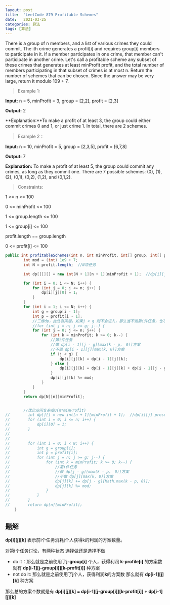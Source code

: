 ```yaml
---
layout: post
title:  "LeetCode 879 Profitable Schemes"
date:   2021-03-25
categories: 算法
tags: [算法]
---
```


There is a group of n members, and a list of various crimes they could commit. The ith crime generates a profit[i] and requires group[i] members to participate in it. If a member participates in one crime, that member can't participate in another crime.
Let's call a profitable scheme any subset of these crimes that generates at least minProfit profit, and the total number of members participating in that subset of crimes is at most n.
Return the number of schemes that can be chosen. Since the answer may be very large, return it modulo 109 + 7.

> Example 1:

**Input:** n = 5, minProfit = 3, group = [2,2], profit = [2,3]

**Output:**  2

**Explanation:**To make a profit of at least 3, the group could either commit crimes 0 and 1, or just crime 1. In total, there are 2 schemes.

> Example 2：

**Input:** n = 10, minProfit = 5, group = [2,3,5], profit = [6,7,8]

**Output:** 7

**Explanation:** To make a profit of at least 5, the group could commit any crimes, as long as they commit one. There are 7 possible schemes: (0), (1), (2), (0,1), (0,2), (1,2), and (0,1,2).

> Constraints:

1 <= n <= 100

0 <= minProfit <= 100

1 <= group.length <= 100

1 <= group[i] <= 100

profit.length == group.length

0 <= profit[i] <= 100

```java
public int profitableSchemes(int n, int minProfit, int[] group, int[] profit) {
        int mod = (int) 1e9 + 7;
        int N = profit.length;  //N项任务

        int dp[][][] = new int[N + 1][n + 1][minProfit + 1];  //dp[i][j][k] present execute pre i task cost j person can profit k

        for (int i = 0; i <= N; i++) {
            for (int j = 0; j <= n; j++) {
                dp[i][j][0] = 1;
            }
        }
        for (int i = 1; i <= N; i++) {
            int g = group[i - 1];
            int p = profit[i - 1];
            //三维dp，此处有问题。如果j < g 则不会进入，那么当不做第i件任务，也不会被更新
            //for (int j = n; j >= g; j--) {
            for (int j = 0; j <= n; j++) {
                for (int k = minProfit; k >= 0; k--) {
                    //第i件任务
                    //做 dp[i - 1][j - g][max(k - p， 0)]方案
                    //不做 dp[i - 1][j][max(k, 0)]方案
                    if (j < g) {
                        dp[i][j][k] = dp[i - 1][j][k];
                    } else {
                        dp[i][j][k] = dp[i - 1][j][k] + dp[i - 1][j - g][Math.max(k - p, 0)];
                    }
                    dp[i][j][k] %= mod;
                }
            }
        }
        return dp[N][n][minProfit];


        //优化空间复杂度O(n*minProfit)
//        int dp[][] = new int[n + 1][minProfit + 1];  //dp[i][j] present cost i person can profit j
//        for (int i = 0; i <= n; i++) {
//            dp[i][0] = 1;
//        }
//
//
//        for (int i = 0; i < N; i++) {
//            int g = group[i];
//            int p = profit[i];
//            for (int j = n; j >= g; j--) {
//                for (int k = minProfit; k >= 0; k--) {
//                    //第i件任务
//                    //做 dp[j - g][max(k - p， 0)]方案
//                    //不做 dp[j][max(k, 0)]方案
//                    dp[j][k] += dp[j - g][Math.max(k - p, 0)];
//                    dp[j][k] %= mod;
//                }
//            }
//        }
//        return dp[n][minProfit];
    }
```
## 题解
**dp\[i\]\[j\]\[k\]** 表示前i个任务消耗j个人获得k的利润的方案数量。

对第**i**个任务讨论，有两种状态   选择做还是选择不做

* do it：那么就是之前使用了**j-group\[i\]** 个人，获得利润 **k-profile\[i\]** 的方案数  就有 **dp\[i-1\]\[j-group[i]\]\[k-profit[i]\]** 种方案
* not do it: 那么就是之前使用了**j**个人，获得利润**k**的方案数 那么就有 **dp\[i-1\]\[j\]\[k\]** 种方案

那么总的方案个数就是有 **dp\[i\]\[j\]\[k\] = dp\[i-1\]\[j-group[i]\]\[k-profit[i]\] +  dp\[i-1\]\[j\]\[k\]**